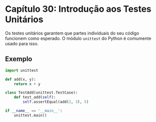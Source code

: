 # Capítulo 30: Introdução aos Testes Unitários

Os testes unitários garantem que partes individuais do seu código funcionem como esperado. O módulo `unittest` do Python é comumente usado para isso.

## Exemplo

```python
import unittest

def add(x, y):
    return x + y

class TestAdd(unittest.TestCase):
    def test_add(self):
        self.assertEqual(add(2, 3), 5)

if __name__ == '__main__':
    unittest.main()
```